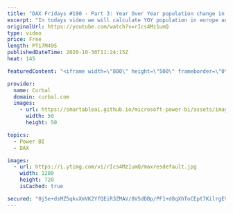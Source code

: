 ```yaml
---
title: "DAX Fridays #190 - Part 3: Year Over Year population change in Europe with Eurostat API"
excerpt: "In todays video we will calculate YOY population in europe and finalize the report we started on this series.   Link to Previous videos: How Eurostat API works: https://www.youtube.com/watch?v=UwXo1OcwbAg  Build a report based on Eurostat data. We will get total population and population growth and map"
originalUrl: https://youtube.com/watch?v=rIcs4Mz1umQ
type: video
price: Free
length: PT17M49S
publishedDateTime: 2020-10-30T11:24:15Z
heat: 145

featuredContent: "<iframe width=\"800\" height=\"500\" frameborder=\"0\" src=\"https://www.youtube.com/embed/rIcs4Mz1umQ\" allow=\"accelerometer; autoplay; encrypted-media; gyroscope; picture-in-picture\" allowfullscreen></iframe>"

provider:
  name: Curbal
  domain: curbal.com
  images:
    - url: https://smartableai.github.io/microsoft-power-bi/assets/images/organizations/curbal.com-50x50.jpg
      width: 50
      height: 50

topics:
  - Power BI
  - DAX

images:
  - url: https://i.ytimg.com/vi/rIcs4Mz1umQ/maxresdefault.jpg
    width: 1280
    height: 720
    isCached: true

secured: "0jSe+dsMZ5qkvXmVK2YfQEiR3ZMAV/8V5dDBp/PF1+d8qXhToCEpt7KilrgEVaZbjfzQAStrzBYok9+/XQpJ5ilV5bReWV+4Grxuq8QnEZbJ5HGLJHPxUVGjYKBs1I5itfNGXDoWRjQVDlCoZKueQJ6o24UjFJJM5llTAj2aKTgpBF2yLjfKe+GBDRkxkEmC4yeUv+F93P875ci817BsJZhOfVX3RPmXrgo4acOH1vbH5Yd28DcDtbI4j5l1uc5x2dIsAhh40YTnvUPIiacRJAhI0LUImBnWvwQ06jJRVf6CxGp2ofaIFBVo6QAmjD9mjSdtGdyinZUHGFyrlU8/Y0Ap8tasoxbegeZ5W3vZAAmf5kYASYBzxVP12fWPfiaKzUwoSEbuFO7h0sRAR+i8kP46X0VuxirZOGomF73yGnE=;t1C5afATZCWVAyKpGVzM4Q=="
---
```


